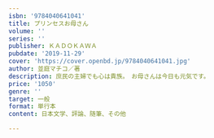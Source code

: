 ```yaml
---
isbn: '9784040641041'
title: プリンセスお母さん
volume: ''
series: ''
publisher: ＫＡＤＯＫＡＷＡ
pubdate: '2019-11-29'
cover: 'https://cover.openbd.jp/9784040641041.jpg'
author: 並庭マチコ／著
description: 庶民の主婦でも心は貴族。　お母さんは今日も元気です。
price: '1050'
genre: ''
target: 一般
format: 単行本
content: 日本文学、評論、随筆、その他

---
```

